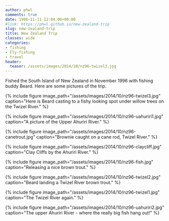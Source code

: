 ```yaml
---
author: phwl
comments: true
date: 1996-11-11 12:04:00+00:00
#link: https://phwl.github.io/new-zealand-trip
slug: new-zealand-trip
title: New Zealand Trip
classes: wide
categories:
- fishing
- Fly-fishing
- travel
header:
  teaser: /assets/images/2014/10/nz96-twizel3.jpg
---
```


Fished the South Island of New Zealand in November 1996 with fishing buddy Beard. Here are some pictures of the trip.

{% include figure image_path="/assets/images/2014/10/nz96-twizel3.jpg" caption="Here is Beard casting to a fishy looking spot under willow trees on the Twizel River." %}

<!-- more -->

{% include figure image_path="/assets/images/2014/10/nz96-uahuriri1.jpg" caption="A picture of the Upper Ahuriri River." %}

{% include figure image_path="/assets/images/2014/10/nz96-canetrout.jpg" caption="Brownie caught on a cane rod, Twizel River." %}

{% include figure image_path="/assets/images/2014/10/nz96-claycliff.jpg" caption="Clay Cliffs by the Ahuriri River." %}

{% include figure image_path="/assets/images/2014/10/nz96-fish.jpg" caption="Releasing a nice brown trout." %}

{% include figure image_path="/assets/images/2014/10/nz96-twizel2.jpg" caption="Beard landing a Twizel River brown trout." %}

{% include figure image_path="/assets/images/2014/10/nz96-twizel1.jpg" caption="The Twizel River again." %}

{% include figure image_path="/assets/images/2014/10/nz96-uahuriri2.jpg" caption="The upper Ahuriri River - where the really big fish hang out!" %}

